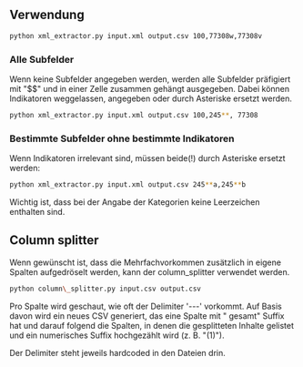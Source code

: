## Verwendung

```bash
python xml_extractor.py input.xml output.csv 100,77308w,77308v
```

### Alle Subfelder
Wenn keine Subfelder angegeben werden, werden alle Subfelder präfigiert mit
"$$<subfeld-code>" und in einer Zelle zusammen gehängt ausgegeben. Dabei können
Indikatoren weggelassen, angegeben oder durch Asteriske ersetzt werden.

```bash
python xml_extractor.py input.xml output.csv 100,245**, 77308
```

### Bestimmte Subfelder ohne bestimmte Indikatoren
Wenn Indikatoren irrelevant sind, müssen beide(!) durch Asteriske ersetzt
werden:

```bash
python xml_extractor.py input.xml output.csv 245**a,245**b
```

Wichtig ist, dass bei der Angabe der Kategorien keine Leerzeichen enthalten sind.

## Column splitter

Wenn gewünscht ist, dass die Mehrfachvorkommen zusätzlich in eigene Spalten
aufgedröselt werden, kann der column_splitter verwendet werden.

```bash
python column\_splitter.py input.csv output.csv
```

Pro Spalte wird geschaut, wie oft der Delimiter '---' vorkommt. Auf Basis davon
wird ein neues CSV generiert, das eine Spalte mit " gesamt" Suffix hat und darauf
folgend die Spalten, in denen die gesplitteten Inhalte gelistet und ein numerisches
Suffix hochgezählt wird (z. B. "(1)").

Der Delimiter steht jeweils hardcoded in den Dateien drin.
